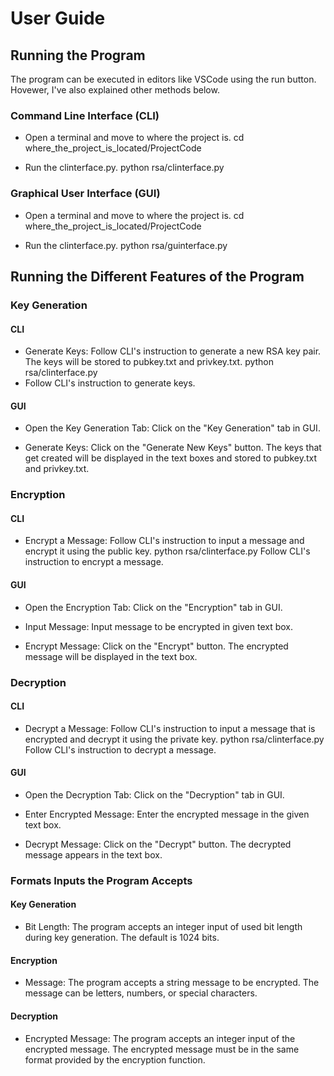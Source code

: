 # User Guide

## Running the Program
The program can be executed in editors like VSCode using the run button. Hovewer, I've also explained other methods below.

### Command Line Interface (CLI)

- Open a terminal and move to where the project is.
cd where_the_project_is_located/ProjectCode

- Run the clinterface.py.
python rsa/clinterface.py

### Graphical User Interface (GUI)
- Open a terminal and move to where the project is.
cd where_the_project_is_located/ProjectCode

- Run the clinterface.py.
python rsa/guinterface.py

## Running the Different Features of the Program

### Key Generation

#### CLI
- Generate Keys: Follow CLI's instruction to generate a new RSA key pair. The keys will be stored to pubkey.txt and privkey.txt.
python rsa/clinterface.py
- Follow CLI's instruction to generate keys.

#### GUI
- Open the Key Generation Tab: Click on the "Key Generation" tab in GUI.

- Generate Keys: Click on the "Generate New Keys" button. The keys that get created will be displayed in the text boxes and stored to pubkey.txt and privkey.txt.

### Encryption

#### CLI
- Encrypt a Message: Follow CLI's instruction to input a message and encrypt it using the public key.
python rsa/clinterface.py
Follow CLI's instruction to encrypt a message.

#### GUI
- Open the Encryption Tab: Click on the "Encryption" tab in GUI.

- Input Message: Input message to be encrypted in given text box.

- Encrypt Message: Click on the "Encrypt" button. The encrypted message will be displayed in the text box.

### Decryption
#### CLI
- Decrypt a Message: Follow CLI's instruction to input a message that is encrypted and decrypt it using the private key.
python rsa/clinterface.py
Follow CLI's instruction to decrypt a message.

#### GUI
- Open the Decryption Tab: Click on the "Decryption" tab in GUI.

- Enter Encrypted Message: Enter the encrypted message in the given text box.

- Decrypt Message: Click on the "Decrypt" button. The decrypted message appears in the text box.

### Formats Inputs the Program Accepts
#### Key Generation
- Bit Length: The program accepts an integer input of used bit length during key generation. The default is 1024 bits.
#### Encryption
- Message: The program accepts a string message to be encrypted. The message can be letters, numbers, or special characters.
#### Decryption
- Encrypted Message: The program accepts an integer input of the encrypted message. The encrypted message must be in the same format provided by the encryption function.